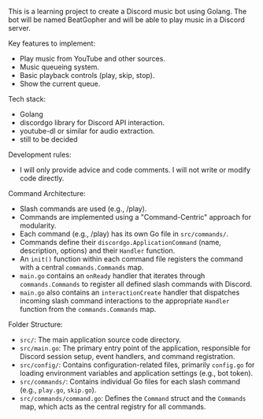 This is a learning project to create a Discord music bot using Golang. 
The bot will be named BeatGopher and will be able to play music in a Discord server.

Key features to implement:

- Play music from YouTube and other sources.
- Music queueing system.
- Basic playback controls (play, skip, stop).
- Show the current queue.

Tech stack:

- Golang
- discordgo library for Discord API interaction.
- youtube-dl or similar for audio extraction.
- still to be decided

Development rules:
- I will only provide advice and code comments. I will not write or modify code directly.

Command Architecture:
- Slash commands are used (e.g., /play).
- Commands are implemented using a "Command-Centric" approach for modularity.
- Each command (e.g., /play) has its own Go file in `src/commands/`.
- Commands define their `discordgo.ApplicationCommand` (name, description, options) and their `Handler` function.
- An `init()` function within each command file registers the command with a central `commands.Commands` map.
- `main.go` contains an `onReady` handler that iterates through `commands.Commands` to register all defined slash commands with Discord.
- `main.go` also contains an `interactionCreate` handler that dispatches incoming slash command interactions to the appropriate `Handler` function from the `commands.Commands` map.

Folder Structure:
- `src/`: The main application source code directory.
- `src/main.go`: The primary entry point of the application, responsible for Discord session setup, event handlers, and command registration.
- `src/config/`: Contains configuration-related files, primarily `config.go` for loading environment variables and application settings (e.g., bot token).
- `src/commands/`: Contains individual Go files for each slash command (e.g., `play.go`, `skip.go`).
- `src/commands/command.go`: Defines the `Command` struct and the `Commands` map, which acts as the central registry for all commands.